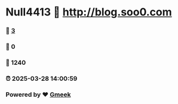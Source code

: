 # Null4413 :link: http://blog.soo0.com 
### :page_facing_up: [3](http://blog.soo0.com/tag.html) 
### :speech_balloon: 0 
### :hibiscus: 1240 
### :alarm_clock: 2025-03-28 14:00:59 
### Powered by :heart: [Gmeek](https://github.com/Meekdai/Gmeek)
